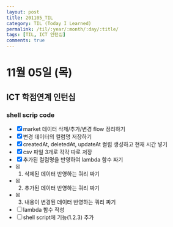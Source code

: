 ```yaml
---
layout: post
title: 201105_TIL
category: TIL (Today I Learned)
permalink: /til/:year/:month/:day/:title/
tags: [TIL, ICT 인턴십]
comments: true
---
```

# 11월 05일 (목)
## ICT 학점연계 인턴십
### shell scrip code
- [x] market 데이터 삭제/추가/변경 flow 정리하기
- [x] 변경 데이터의 컬럼명 저장하기
- [x] createdAt, deletedAt, updateAt 컬럼 생성하고 현재 시간 넣기
- [x] csv 파일 3개로 각각 따로 저장
- [x] 추가된 컬럼명을 반영하여 lambda 함수 짜기
- [x] 1. 삭제된 데이터 반영하는 쿼리 짜기
- [x] 2. 추가된 데이터 반영하는 쿼리 짜기
- [x] 3. 내용이 변경된 데이터 반영하는 쿼리 짜기
- [ ] lambda 함수 작성
- [ ] shell script에 기능(1.2.3) 추가
